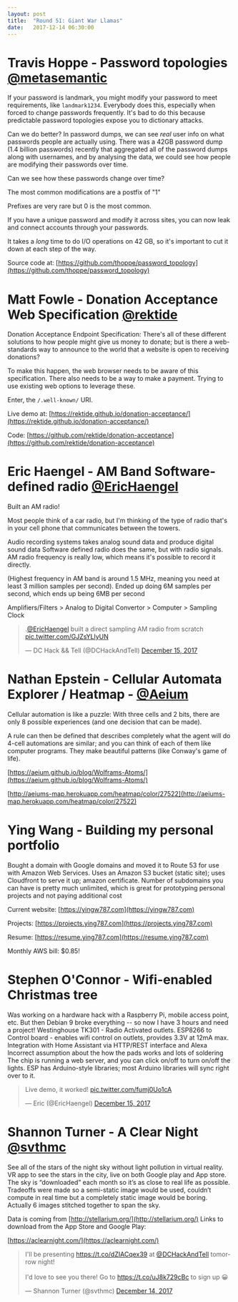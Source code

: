 ```yaml
---
layout: post
title:  "Round 51: Giant War Llamas"
date:   2017-12-14 06:30:00
---
```


# Travis Hoppe - Password topologies [@metasemantic](https://twitter.com/metasemantic)

If your password is landmark, you might modify your password to meet requirements, like `landmark1234`. 
Everybody does this, especially when forced to change passwords frequently.
It's bad to do this because predictable password topologies expose you to dictionary attacks.

Can we do better?
In password dumps, we can see *real* user info on what passwords people are actually using.
There was a 42GB password dump (1.4 billion passwords) recently that aggregated all of the password dumps along with usernames, and by analysing the data, we could see how people are modifying their passwords over time.

Can we see how these passwords change over time?

The most common modifications are a postfix of "1"

Prefixes are very rare but 0 is the most common.

If you have a unique password and modify it across sites, you can now leak and connect accounts through your passwords.

It takes a *long* time to do I/O operations on 42 GB, so it's important to cut it down at each step of the way.

Source code at: [https://github.com/thoppe/password_topology](https://github.com/thoppe/password_topology)

# Matt Fowle - Donation Acceptance Web Specification [@rektide](https://twitter.com/rektide)

Donation Acceptance Endpoint Specification: There's all of these different solutions to how people might give us money to donate; but is there a web-standards way to announce to the world that a website is open to receiving donations?

To make this happen, the web browser needs to be aware of this specification. There also needs to be a way to make a payment. Trying to use existing web options to leverage these.

Enter, the `/.well-known/` URI.

Live demo at: [https://rektide.github.io/donation-acceptance/](https://rektide.github.io/donation-acceptance/)

Code: [https://github.com/rektide/donation-acceptance](https://github.com/rektide/donation-acceptance)

# Eric Haengel - AM Band Software-defined radio [@EricHaengel](https://twitter.com/EricHaengel)

Built an AM radio!

Most people think of a car radio, but I'm thinking of the type of radio that's in your cell phone that communicates between the towers.

Audio recording systems takes analog sound data and produce digital sound data
Software defined radio does the same, but with radio signals.
AM radio frequency is really low, which means it's possible to record it directly.

(Highest frequency in AM band is around 1.5 MHz, meaning you need at least 3 million samples per second). Ended up doing 6M samples per second, which ends up being 6MB per second

Amplifiers/Filters > Analog to Digital Convertor > Computer > Sampling Clock

<blockquote class="twitter-tweet" data-lang="en"><p lang="en" dir="ltr">.<a href="https://twitter.com/EricHaengel?ref_src=twsrc%5Etfw">@EricHaengel</a> built a direct sampling AM radio from scratch <a href="https://t.co/GJZsYLlyUN">pic.twitter.com/GJZsYLlyUN</a></p>&mdash; DC Hack &amp;&amp; Tell (@DCHackAndTell) <a href="https://twitter.com/DCHackAndTell/status/941460510322642944?ref_src=twsrc%5Etfw">December 15, 2017</a></blockquote>
<script async src="https://platform.twitter.com/widgets.js" charset="utf-8"></script>


# Nathan Epstein -  Cellular Automata Explorer / Heatmap - [@Aeium](https://twitter.com/Aeium)

Cellular automation is like a puzzle: With three cells and 2 bits, there are only 8 possible experiences (and one decision that can be made).

A rule can then be defined that describes completely what the agent will do
4-cell automations are similar; and you can think of each of them like computer programs. They make beautiful patterns (like Conway's game of life).

[https://aeium.github.io/blog/Wolframs-Atoms/](https://aeium.github.io/blog/Wolframs-Atoms/)

[http://aeiums-map.herokuapp.com/heatmap/color/27522](http://aeiums-map.herokuapp.com/heatmap/color/27522)


# Ying Wang - Building my personal portfolio 

Bought a domain with Google domains and moved it to Route 53 for use with Amazon Web Services. Uses an Amazon S3 bucket (static site); uses Cloudfront to serve it up; amazon certificate. Number of subdomains you can have is pretty much unlimited, which is great for prototyping personal projects and not paying additional cost

Current website: [https://yingw787.com](https://yingw787.com)

Projects: [https://projects.ying787.com](https://projects.ying787.com)

Resume: [https://resume.ying787.com](https://resume.ying787.com)

Monthly AWS bill: $0.85!

# Stephen O'Connor - Wifi-enabled Christmas tree

Was working on a hardware hack with a Raspberry Pi, mobile access point, etc. 
But then Debian 9 broke everything -- so now I have 3 hours and need a project!
Westinghouse TK301 - Radio Activated outlets.
ESP8266 to Control board - enables wifi control on outlets, provides 3.3V at 12mA max.
Integration with Home Assistant via HTTP/REST interface and Alexa
Incorrect assumption about the how the pads works and lots of soldering
The chip is running a web server, and you can click on/off to turn on/off the lights.
ESP has Arduino-style libraries; most Arduino libraries will sync right over to it.

<blockquote class="twitter-tweet" data-conversation="none" data-lang="en"><p lang="en" dir="ltr">Live demo, it worked! <a href="https://t.co/fumj0Uo1cA">pic.twitter.com/fumj0Uo1cA</a></p>&mdash; Eric (@EricHaengel) <a href="https://twitter.com/EricHaengel/status/941467969577766913?ref_src=twsrc%5Etfw">December 15, 2017</a></blockquote>
<script async src="https://platform.twitter.com/widgets.js" charset="utf-8"></script>


# Shannon Turner - A Clear Night [@svthmc](https://twitter.com/svthmc)

See all of the stars of the night sky without light pollution in virtual reality. VR app to see the stars in the city, live on both Google play and App store. The sky is “downloaded” each month so it’s as close to real life as possible. Tradeoffs were made so a semi-static image would be used, couldn’t compute in real time but a completely static image would be boring. Actually 6 images stitched together to span the sky. 

Data is coming from [http://stellarium.org/](http://stellarium.org/)
Links to download from the App Store and Google Play: 

[https://aclearnight.com/](https://aclearnight.com/)

<blockquote class="twitter-tweet" data-lang="en"><p lang="en" dir="ltr">I&#39;ll be presenting <a href="https://t.co/dZIACqex39">https://t.co/dZIACqex39</a> at <a href="https://twitter.com/DCHackAndTell?ref_src=twsrc%5Etfw">@DCHackAndTell</a> tomorrow night!<br><br>I&#39;d love to see you there! Go to <a href="https://t.co/uJ8k729cBc">https://t.co/uJ8k729cBc</a> to sign up 😀</p>&mdash; Shannon Turner (@svthmc) <a href="https://twitter.com/svthmc/status/941117792258002954?ref_src=twsrc%5Etfw">December 14, 2017</a></blockquote>
<script async src="https://platform.twitter.com/widgets.js" charset="utf-8"></script>

